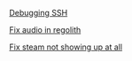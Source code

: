 [Debugging SSH](https://jrs-s.net/2017/07/01/slow-ssh-logins/#:~:text=It's%20usually%20DNS.,restart%20ssh%2C%20etc%20as%20appropriate.)

[Fix audio in regolith](https://github.com/regolith-linux/regolith-desktop/issues/805)

[Fix steam not showing up at
all](https://askubuntu.com/questions/1435170/steam-wont-launch-22-04)
